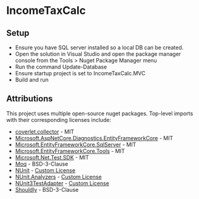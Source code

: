 # IncomeTaxCalc

## Setup

- Ensure you have SQL server installed so a local DB can be created.
- Open the solution in Visual Studio and open the package manager console from the Tools > Nuget Package Manager menu
- Run the command Update-Database
- Ensure startup project is set to IncomeTaxCalc.MVC
- Build and run

## Attributions

This project uses multiple open-source nuget packages. Top-level imports with their corresponding licenses include:

- [coverlet.collector](https://github.com/coverlet-coverage/coverlet) - MIT
- [Microsoft.AspNetCore.Diagnostics.EntityFrameworkCore](https://github.com/dotnet/efcore) - MIT
- [Microsoft.EntityFrameworkCore.SqlServer](https://github.com/dotnet/efcore) - MIT
- [Microsoft.EntityFrameworkCore.Tools](https://github.com/dotnet/efcore) - MIT
- [Microsoft.Net.Test.SDK](https://github.com/microsoft/vstest) - MIT
- [Moq](https://github.com/devlooped/moq) - BSD-3-Clause
- [NUnit](https://github.com/nunit/nunit) - [Custom License](https://www.nuget.org/packages/NUnit/3.14.0/license)
- [NUnit.Analyzers](https://github.com/nunit/nunit.analyzers) - [Custom License](https://www.nuget.org/packages/NUnit/3.14.0/license)
- [NUnit3TestAdapter](https://github.com/nunit/nunit3-vs-adapter) - [Custom License](https://www.nuget.org/packages/NUnit/3.14.0/license)
- [Shouldly](https://github.com/shouldly/shouldly) - BSD-3-Clause
